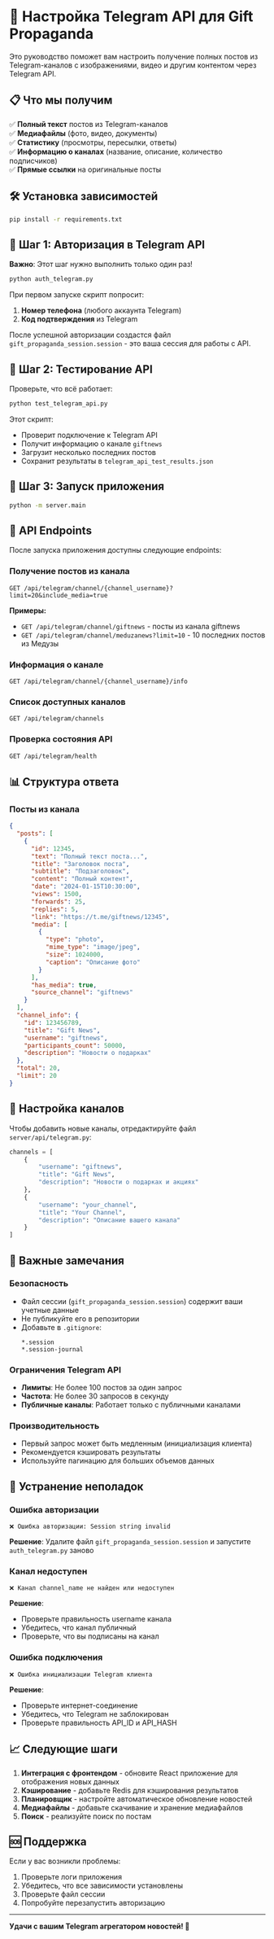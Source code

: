 # 🚀 Настройка Telegram API для Gift Propaganda

Это руководство поможет вам настроить получение полных постов из Telegram-каналов с изображениями, видео и другим контентом через Telegram API.

## 📋 Что мы получим

✅ **Полный текст** постов из Telegram-каналов  
✅ **Медиафайлы** (фото, видео, документы)  
✅ **Статистику** (просмотры, пересылки, ответы)  
✅ **Информацию о каналах** (название, описание, количество подписчиков)  
✅ **Прямые ссылки** на оригинальные посты  

## 🛠️ Установка зависимостей

```bash
pip install -r requirements.txt
```

## 🔐 Шаг 1: Авторизация в Telegram API

**Важно**: Этот шаг нужно выполнить только один раз!

```bash
python auth_telegram.py
```

При первом запуске скрипт попросит:
1. **Номер телефона** (любого аккаунта Telegram)
2. **Код подтверждения** из Telegram

После успешной авторизации создастся файл `gift_propaganda_session.session` - это ваша сессия для работы с API.

## 🧪 Шаг 2: Тестирование API

Проверьте, что всё работает:

```bash
python test_telegram_api.py
```

Этот скрипт:
- Проверит подключение к Telegram API
- Получит информацию о канале `giftnews`
- Загрузит несколько последних постов
- Сохранит результаты в `telegram_api_test_results.json`

## 🚀 Шаг 3: Запуск приложения

```bash
python -m server.main
```

## 📡 API Endpoints

После запуска приложения доступны следующие endpoints:

### Получение постов из канала
```
GET /api/telegram/channel/{channel_username}?limit=20&include_media=true
```

**Примеры:**
- `GET /api/telegram/channel/giftnews` - посты из канала giftnews
- `GET /api/telegram/channel/meduzanews?limit=10` - 10 последних постов из Медузы

### Информация о канале
```
GET /api/telegram/channel/{channel_username}/info
```

### Список доступных каналов
```
GET /api/telegram/channels
```

### Проверка состояния API
```
GET /api/telegram/health
```

## 📊 Структура ответа

### Посты из канала
```json
{
  "posts": [
    {
      "id": 12345,
      "text": "Полный текст поста...",
      "title": "Заголовок поста",
      "subtitle": "Подзаголовок",
      "content": "Полный контент",
      "date": "2024-01-15T10:30:00",
      "views": 1500,
      "forwards": 25,
      "replies": 5,
      "link": "https://t.me/giftnews/12345",
      "media": [
        {
          "type": "photo",
          "mime_type": "image/jpeg",
          "size": 1024000,
          "caption": "Описание фото"
        }
      ],
      "has_media": true,
      "source_channel": "giftnews"
    }
  ],
  "channel_info": {
    "id": 123456789,
    "title": "Gift News",
    "username": "giftnews",
    "participants_count": 50000,
    "description": "Новости о подарках"
  },
  "total": 20,
  "limit": 20
}
```

## 🔧 Настройка каналов

Чтобы добавить новые каналы, отредактируйте файл `server/api/telegram.py`:

```python
channels = [
    {
        "username": "giftnews",
        "title": "Gift News",
        "description": "Новости о подарках и акциях"
    },
    {
        "username": "your_channel",
        "title": "Your Channel",
        "description": "Описание вашего канала"
    }
]
```

## 🚨 Важные замечания

### Безопасность
- Файл сессии (`gift_propaganda_session.session`) содержит ваши учетные данные
- Не публикуйте его в репозитории
- Добавьте в `.gitignore`:
  ```
  *.session
  *.session-journal
  ```

### Ограничения Telegram API
- **Лимиты**: Не более 100 постов за один запрос
- **Частота**: Не более 30 запросов в секунду
- **Публичные каналы**: Работает только с публичными каналами

### Производительность
- Первый запрос может быть медленным (инициализация клиента)
- Рекомендуется кэшировать результаты
- Используйте пагинацию для больших объемов данных

## 🐛 Устранение неполадок

### Ошибка авторизации
```
❌ Ошибка авторизации: Session string invalid
```
**Решение**: Удалите файл `gift_propaganda_session.session` и запустите `auth_telegram.py` заново

### Канал недоступен
```
❌ Канал channel_name не найден или недоступен
```
**Решение**: 
- Проверьте правильность username канала
- Убедитесь, что канал публичный
- Проверьте, что вы подписаны на канал

### Ошибка подключения
```
❌ Ошибка инициализации Telegram клиента
```
**Решение**:
- Проверьте интернет-соединение
- Убедитесь, что Telegram не заблокирован
- Проверьте правильность API_ID и API_HASH

## 📈 Следующие шаги

1. **Интеграция с фронтендом** - обновите React приложение для отображения новых данных
2. **Кэширование** - добавьте Redis для кэширования результатов
3. **Планировщик** - настройте автоматическое обновление новостей
4. **Медиафайлы** - добавьте скачивание и хранение медиафайлов
5. **Поиск** - реализуйте поиск по постам

## 🆘 Поддержка

Если у вас возникли проблемы:

1. Проверьте логи приложения
2. Убедитесь, что все зависимости установлены
3. Проверьте файл сессии
4. Попробуйте перезапустить авторизацию

---

**Удачи с вашим Telegram агрегатором новостей! 🎉** 